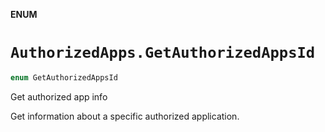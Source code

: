 **ENUM**

# `AuthorizedApps.GetAuthorizedAppsId`

```swift
enum GetAuthorizedAppsId
```

Get authorized app info

Get information about a specific authorized application.
